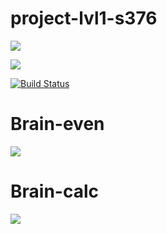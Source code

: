 # project-lvl1-s376

<a href="https://codeclimate.com/github/georg3103/project-lvl1-s376/maintainability"><img src="https://api.codeclimate.com/v1/badges/f716d178651457101329/maintainability" /></a>

<a href="https://codeclimate.com/github/georg3103/project-lvl1-s376/test_coverage"><img src="https://api.codeclimate.com/v1/badges/f716d178651457101329/test_coverage" /></a>

[![Build Status](https://travis-ci.org/georg3103/project-lvl1-s376.svg?branch=master)](https://travis-ci.org/georg3103/project-lvl1-s376)

# Brain-even
<a href="https://asciinema.org/a/dkn71XAVdPWMWgVlZGdYBvglm" target="_blank"><img src="https://asciinema.org/a/dkn71XAVdPWMWgVlZGdYBvglm.svg" /></a>

# Brain-calc
<a href="https://asciinema.org/a/nsk6am9xEA3b8whcgfwxShFE2" target="_blank"><img src="https://asciinema.org/a/nsk6am9xEA3b8whcgfwxShFE2.svg" /></a>

